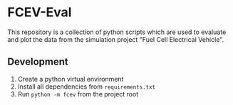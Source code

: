 # FCEV-Eval

This repository is a collection of python scripts which are used to evaluate 
and plot the data from the simulation project "Fuel Cell Electrical Vehicle".

## Development

1. Create a python virtual environment
2. Install all dependencies from `requirements.txt`
3. Run `python -m fcev` from the project root
